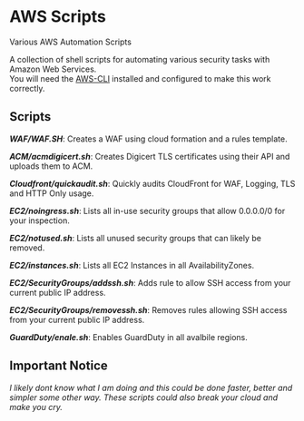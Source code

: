 # AWS Scripts
Various AWS Automation Scripts

A collection of shell scripts for automating various security tasks with Amazon Web Services.<br>
You will need the [AWS-CLI](https://aws.amazon.com/cli/) installed and configured to make this work correctly.

## Scripts

**_WAF/WAF.SH_**: Creates a WAF using cloud formation and a rules template.<br>

**_ACM/acmdigicert.sh_**: Creates Digicert TLS certificates using their API and uploads them to ACM.<br>

**_Cloudfront/quickaudit.sh_**: Quickly audits CloudFront for WAF, Logging, TLS and HTTP Only usage.<br>

**_EC2/noingress.sh_**: Lists all in-use security groups that allow 0.0.0.0/0 for your inspection.

**_EC2/notused.sh_**: Lists all unused security groups that can likely be removed.

**_EC2/instances.sh_**: Lists all EC2 Instances in all AvailabilityZones.

**_EC2/SecurityGroups/addssh.sh_**: Adds rule to allow SSH access from your current public IP address.

**_EC2/SecurityGroups/removessh.sh_**: Removes rules allowing SSH access from your current public IP address.

**_GuardDuty/enale.sh_**: Enables GuardDuty in all avalbile regions. 

## Important Notice
*I likely dont know what I am doing and this could be done faster, better and simpler some other way. These scripts could also break your cloud and make you cry.*
